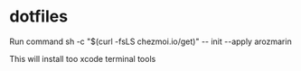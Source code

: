 # dotfiles

Run command
sh -c "$(curl -fsLS chezmoi.io/get)" -- init --apply arozmarin

This will install too xcode terminal tools

